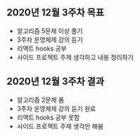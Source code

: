 ## 2020년 12월 3주차 목표
- 알고리즘 5문제 이상 풀기
- 3주차 운영체제 강의 듣기
- 리액트 hooks 공부
- 사이드 프로젝트 주제 생각하고 내용 정리하기

## 2020년 12월 3주차 결과
- 알고리즘 2문제 품
- 3주차 운영체제 강의 듣기 완료
- 리액트 hooks 공부 못함
- 사이드 프로젝트 주제 생각만 해봄